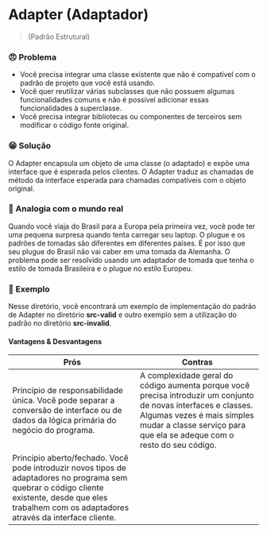 # Adapter (Adaptador)

> (Padrão Estrutural)

### 😠 Problema

- Você precisa integrar uma classe existente que não é compatível com o padrão de projeto que você está usando.
- Você quer reutilizar várias subclasses que não possuem algumas funcionalidades comuns e não é possível adicionar essas funcionalidades à superclasse.
- Você precisa integrar bibliotecas ou componentes de terceiros sem modificar o código fonte original.

### 😁 Solução

O Adapter encapsula um objeto de uma classe (o adaptado) e expõe uma interface que é esperada pelos clientes. O Adapter traduz as chamadas de método da interface esperada para chamadas compatíveis com o objeto original.

### 🤔 Analogia com o mundo real

Quando você viaja do Brasil para a Europa pela primeira vez, você pode ter uma pequena surpresa quando tenta carregar seu laptop. O plugue e os padrões de tomadas são diferentes em diferentes países. É por isso que seu plugue do Brasil não vai caber em uma tomada da Alemanha. O problema pode ser resolvido usando um adaptador de tomada que tenha o estilo de tomada Brasileira e o plugue no estilo Europeu.

### 📝 Exemplo

Nesse diretório, você encontrará um exemplo de implementação do padrão de Adapter no diretório **src-valid** e outro exemplo sem a utilização do padrão no diretório **src-invalid**.

#### Vantagens & Desvantagens

| Prós                                                                                                                                                                                                    | Contras                                                                                                                                                                                                                |
| ------------------------------------------------------------------------------------------------------------------------------------------------------------------------------------------------------- | ---------------------------------------------------------------------------------------------------------------------------------------------------------------------------------------------------------------------- |
| Princípio de responsabilidade única. Você pode separar a conversão de interface ou de dados da lógica primária do negócio do programa.                                                                  | A complexidade geral do código aumenta porque você precisa introduzir um conjunto de novas interfaces e classes. Algumas vezes é mais simples mudar a classe serviço para que ela se adeque com o resto do seu código. |
| Princípio aberto/fechado. Você pode introduzir novos tipos de adaptadores no programa sem quebrar o código cliente existente, desde que eles trabalhem com os adaptadores através da interface cliente. |                                                                                                                                                                                                                        |
